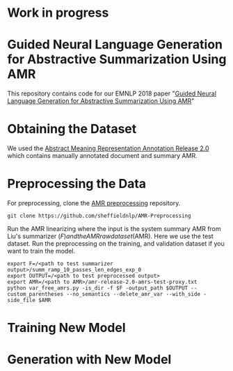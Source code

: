 # Work in progress
# Guided Neural Language Generation for Abstractive Summarization Using AMR

This repository contains code for our EMNLP 2018 paper "[Guided Neural Language Generation for Abstractive Summarization Using AMR](https://arxiv.org/abs/1808.09160)"

# Obtaining the Dataset

We used the [Abstract Meaning Representation Annotation Release 2.0](https://catalog.ldc.upenn.edu/LDC2017T10) which contains manually annotated document and summary AMR.

# Preprocessing the Data

For preprocessing, clone the [AMR preprocessing](https://github.com/sheffieldnlp/AMR-Preprocessing) repository.

```
git clone https://github.com/sheffieldnlp/AMR-Preprocessing
```

Run the AMR linearizing where the input is the system summary AMR from Liu's summarizer ($F) and the AMR raw dataset ($AMR). Here we use the test dataset. Run the preprocessing on the training, and validation dataset if you want to train the model.

```
export F=/<path to test summarizer output>/summ_ramp_10_passes_len_edges_exp_0
export OUTPUT=/<path to test preprocessed output>
export AMR=/<path to AMR>/amr-release-2.0-amrs-test-proxy.txt
python var_free_amrs.py -is_dir -f $F -output_path $OUTPUT --custom_parentheses --no_semantics --delete_amr_var --with_side -side_file $AMR
```

# Training New Model

# Generation with New Model


<!--
Find the raw input = AMR 2.0
- amr-release-2.0-amrs-training-proxy.txt
- amr-release-2.0-amrs-test-proxy.txt
- amr-release-2.0-amrs-dev-proxy.txt

Process the raw input (we have to look into the other repository and find the right argument, look into the paper for clue)
-->
